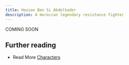 ```yaml
---
title: Hassan Ben Si Abdelkader
description: A moroccan legendary resistance fighter
---
```


COMING SOON

## Further reading

- Read More [Characters](/characters/)